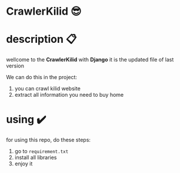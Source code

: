 # CrawlerKilid 😎

# description 📋
wellcome to the **CrawlerKilid** with **Django**
it is the updated file of last version

We can do this in the project:
1. you can crawl kilid website
2. extract all information you need to buy home


# using ✔️
for using this repo, do these steps:
1. go to ```requirement.txt```
2. install all libraries
3. enjoy it
   

